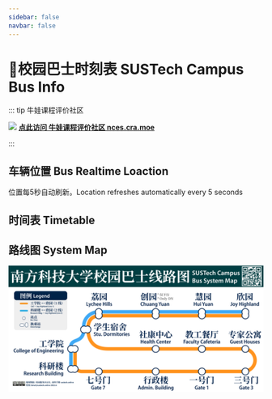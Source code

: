 ```yaml
---
sidebar: false
navbar: false
---
```

# 🚌校园巴士时刻表 SUSTech Campus Bus Info
::: tip 牛娃课程评价社区 <Badge text="选课合作" type="tip"/>

![](https://mirrors.sustech.edu.cn/site/sustech-online/img/misc/nces-ad-202308.png)
**[点此访问 牛娃课程评价社区 nces.cra.moe](https://nces.cra.moe/)**

:::
## 车辆位置 Bus Realtime Loaction

位置每5秒自动刷新。Location refreshes automatically every 5 seconds

<Realtimemap/>

<BusChartVue/>

## 时间表 Timetable

<BusTable></BusTable>

## 路线图 System Map

<a data-fancybox title="" href="https://mirrors.sustech.edu.cn/git/sustech-online/sustech-online-ng/-/raw/master/docs/transport/busline2.png">![](./busline2.png)</a>